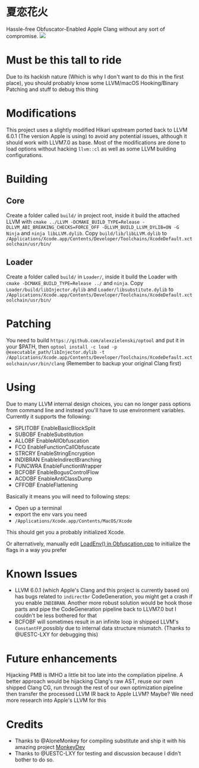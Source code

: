 # 夏恋花火
Hassle-free Obfuscator-Enabled Apple Clang without any sort of compromise.
![](https://github.com/HikariObfuscator/NatsukoiHanabi/blob/master/Demo.jpg?raw=true)
# Must be this tall to ride
Due to its hackish nature (Which is why I don't want to do this in the first place), you should probably know some LLVM/macOS Hooking/Binary Patching and stuff to debug this thing

# Modifications
This project uses a slightly modified Hikari upstream ported back to LLVM 6.0.1 (The version Apple is using) to avoid any potential issues, although it should work with LLVM7.0 as base. Most of the modifications are done to load options without hacking ``llvm::cl`` as well as some LLVM building configurations.

# Building

## Core
Create a folder called ``build/`` in project root, inside it build the attached LLVM with ``cmake ../LLVM -DCMAKE_BUILD_TYPE=Release -DLLVM_ABI_BREAKING_CHECKS=FORCE_OFF -DLLVM_BUILD_LLVM_DYLIB=ON -G Ninja`` and ``ninja libLLVM.dylib``. Copy ``build/lib/libLLVM.dylib`` to ``/Applications/Xcode.app/Contents/Developer/Toolchains/XcodeDefault.xctoolchain/usr/bin/``

## Loader
Create a folder called ``build/`` in ``Loader/``, inside it build the Loader with `` cmake -DCMAKE_BUILD_TYPE=Release ../`` and ``ninja``.
Copy ``Loader/build/libInjector.dylib`` and ``Loader/libsubstitute.dylib`` to ``/Applications/Xcode.app/Contents/Developer/Toolchains/XcodeDefault.xctoolchain/usr/bin/``

# Patching

You need to build ``https://github.com/alexzielenski/optool`` and put it in your $PATH, then
``optool install -c load -p @executable_path/libInjector.dylib -t /Applications/Xcode.app/Contents/Developer/Toolchains/XcodeDefault.xctoolchain/usr/bin/clang`` (Remember to backup your original Clang first)

# Using

Due to many LLVM internal design choices, you can no longer pass options from command line and instead you'll have to use environment variables. Currently it supports the following:  

- SPLITOBF EnableBasicBlockSplit
- SUBOBF EnableSubstitution
- ALLOBF EnableAllObfuscation
- FCO EnableFunctionCallObfuscate
- STRCRY EnableStringEncryption
- INDIBRAN EnableIndirectBranching
- FUNCWRA EnableFunctionWrapper
- BCFOBF EnableBogusControlFlow
- ACDOBF EnableAntiClassDump
- CFFOBF EnableFlattening

Basically it means you will need to following steps:

- Open up a terminal 
- export the env vars you need
- ``/Applications/Xcode.app/Contents/MacOS/Xcode``

This should get you a probably initialized Xcode.

Or alternatively, manually edit [LoadEnv() in Obfuscation.cpp](https://github.com/HikariObfuscator/NatsukoiHanabi/blob/master/LLVM/lib/Transforms/Obfuscation/Obfuscation.cpp#L59) to initialize the flags in a way you prefer

# Known Issues
- LLVM 6.0.1 (which Apple's Clang and this project is currently based on) has bugs related to ``indirectbr`` CodeGeneration, you might get a crash if you enable ``INDIBRAN``. Another more robust solution would be hook those parts and pipe the CodeGeneration pipeline back to LLVM7.0 but I couldn't be less bothered for that
- BCFOBF will sometimes result in an infinite loop in shipped LLVM's ``ConstantFP``,possibly due to internal data structure mismatch. (Thanks to @UESTC-LXY for debugging this)

# Future enhancements
Hijacking PMB is IMHO a little bit too late into the compilation pipeline. A better approach would be hijacking Clang's raw AST, reuse our own shipped Clang CG, run through the rest of our own optimization pipeline then transfer the processed LLVM IR back to Apple LLVM? Maybe? We need more research into Apple's LLVM for this

# Credits

- Thanks to @AloneMonkey for compiling substitute and ship it with his amazing project [MonkeyDev](https://github.com/AloneMonkey/MonkeyDev/blob/master/MFrameworks/libsubstitute.dylib)
- Thanks to @UESTC-LXY for testing and discussion because I didn't bother to do so.



